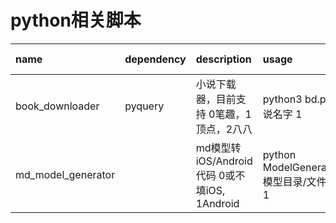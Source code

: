 # python相关脚本

| name               | dependency | description                                  | usage                                        | python version |
|:-------------------|:-----------|:---------------------------------------------|:---------------------------------------------|:---------------|
| book_downloader    | pyquery    | 小说下载器，目前支持 0笔趣，1顶点，2八八     | python3 bd.py 小说名字 1                     | v3.6.2         |
| md_model_generator |            | md模型转iOS/Android代码 0或不填iOS, 1Android | python ModelGenerator.py 模型目录/文件路径 1 | v2.7           |
